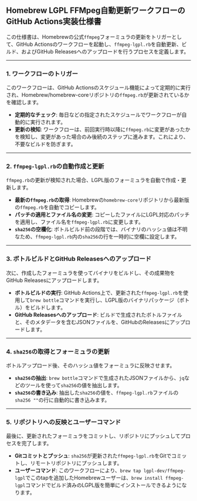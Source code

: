 ## Homebrew LGPL FFMpeg自動更新ワークフローのGitHub Actions実装仕様書

この仕様書は、Homebrewの公式`ffmpeg`フォーミュラの更新をトリガーとして、GitHub Actionsのワークフローを起動し、`ffmpeg-lgpl.rb`を自動更新、ビルド、およびGitHub Releasesへのアップロードを行うプロセスを定義します。

---

### 1. ワークフローのトリガー

このワークフローは、GitHub Actionsのスケジュール機能によって定期的に実行され、Homebrew/homebrew-coreリポジトリの`ffmpeg.rb`が更新されているかを確認します。

* **定期的なチェック**: 毎日などの指定されたスケジュールでワークフローが自動的に実行されます。
* **更新の検知**: ワークフローは、前回実行時以降に`ffmpeg.rb`に変更があったかを検知し、変更があった場合のみ後続のステップに進みます。これにより、不要なビルドを防ぎます。

---

### 2. `ffmpeg-lgpl.rb`の自動作成と更新

`ffmpeg.rb`の更新が検知された場合、LGPL版のフォーミュラを自動で作成・更新します。

* **最新の`ffmpeg.rb`の取得**: Homebrewの`homebrew-core`リポジトリから最新版の`ffmpeg.rb`を自動でコピーします。
* **パッチの適用とファイル名の変更**: コピーしたファイルにLGPL対応のパッチを適用し、ファイル名を`ffmpeg-lgpl.rb`に変更します。
* **`sha256`の空欄化**: ボトルビルド前の段階では、バイナリのハッシュ値は不明なため、`ffmpeg-lgpl.rb`内の`sha256`の行を一時的に空欄に設定します。

---

### 3. ボトルビルドとGitHub Releasesへのアップロード

次に、作成したフォーミュラを使ってバイナリをビルドし、その成果物をGitHub Releasesにアップロードします。

* **ボトルビルドの実行**: GitHub Actions上で、更新された`ffmpeg-lgpl.rb`を使用して`brew bottle`コマンドを実行し、LGPL版のバイナリパッケージ（ボトル）をビルドします。
* **GitHub Releasesへのアップロード**: ビルドで生成されたボトルファイルと、そのメタデータを含むJSONファイルを、GitHubのReleasesにアップロードします。

---

### 4. `sha256`の取得とフォーミュラの更新

ボトルアップロード後、そのハッシュ値をフォーミュラに反映させます。

* **`sha256`の抽出**: `brew bottle`コマンドで生成されたJSONファイルから、`jq`などのツールを使って`sha256`の値を抽出します。
* **`sha256`の書き込み**: 抽出した`sha256`の値を、`ffmpeg-lgpl.rb`ファイルの`sha256 ""`の行に自動的に書き込みます。

---

### 5. リポジトリへの反映とユーザーコマンド

最後に、更新されたフォーミュラをコミットし、リポジトリにプッシュしてプロセスを完了します。

* **Gitコミットとプッシュ**: `sha256`が更新された`ffmpeg-lgpl.rb`をGitでコミットし、リモートリポジトリにプッシュします。
* **ユーザーコマンド**: このワークフローにより、`brew tap lgpl-dev/ffmpeg-lgpl`でこのtapを追加したHomebrewユーザーは、`brew install ffmpeg-lgpl`コマンドでビルド済みのLGPL版を簡単にインストールできるようになります。

